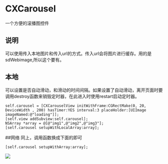 # CXCarousel
一个方便的滚播图控件
## 说明
可以使用传入本地图片和传入url的方式。传入url会将图片进行缓存。用的是sdWebimage,所以这个要有。
## 本地
可以设置是否自动滑动，和滑动的时间间隔。如果设置了自动滑动，离开页面时要调用destroy函数来销毁定时器，在此进入时使用restart启动定时器。
```
self.carousel = [CXCarouselView initWithFrame:CGRectMake(0, 20, DeviceWidth , 200) hasTimer:YES interval:3 placeHolder:[UIImage imageNamed:@"loading"]];
[self.view addSubview:self.carousel];
NSArray *array = @[@"img1",@"img2",@"img3"];
[self.carousel setupWithLocalArray:array];
```
##网络 同上，调用函数换成下面的即可
```
[self.carousel setupWithArray:array];
```
![](https://github.com/wcxdell/CXCarousel/blob/master/image-folder/img.gif)

